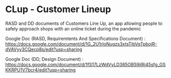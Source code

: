 # CLup - Customer Lineup

RASD and DD documents of Customers Line Up, an app allowing people to safely approach shops with an online ticket during the pandemic 

Google Doc (RASD, Requiremtents And Specifications Document) : https://docs.google.com/document/d/1G_2U1rIoNugzs3xtsTjbVqTpbojR-dVAVyy3CQecp8s/edit?usp=sharing

Google Doc (DD, Design Document) : https://docs.google.com/document/d/1fS17LzWdVyLD385OB59ilRi45sfg_GSKKRPU1V7bcr4/edit?usp=sharing





